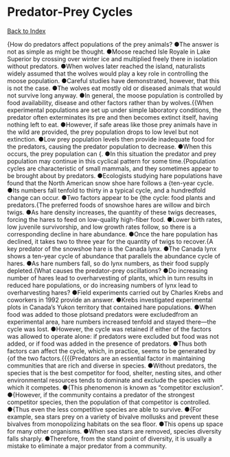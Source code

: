 # Predator-Prey Cycles
[Back to Index](https://github.com/windows10010/tpoExtractor/blog/master/README.md)

{How do predators affect populations of the prey animals? ●The answer is not as simple as might be thought. ●Moose reached Isle Royale in Lake Superior by crossing over winter ice and multiplied freely there in isolation without predators. ●When wolves later reached the island, naturalists widely assumed that the wolves would play a key role in controlling the moose population. ●Careful studies have demonstrated, however, that this is not the case. ●The wolves eat mostly old or diseased animals that would not survive long anyway. ●In general, the moose population is controlled by food availability, disease and other factors rather than by wolves.{{When experimental populations are set up under simple laboratory conditions, the predator often exterminates its pre and then becomes extinct itself, having nothing left to eat. ●However, if safe areas like those prey animals have in the wild are provided, the prey population drops to low level but not extinction. ●Low prey population levels then provide inadequate food for the predators, causing the predator population to decrease. ●When this occurs, the prey population can {. ●In this situation the predator and prey population may continue in this cyclical pattern for some time.{Population cycles are characteristic of small mammals, and they sometimes appear to be brought about by predators. ●Ecologists studying hare populations have found that the North American snow shoe hare follows a {ten-year cycle. ●Its numbers fall tenfold to thirty in a typical cycle, and a hundredfold change can occur. ●Two factors appear to be {the cycle: food plants and predators.{The preferred foods of snowshoe hares are willow and birch twigs. ●As hare density increases, the quantity of these twigs decreases, forcing the hares to feed on low-quality high-fiber food. ●Lower birth rates, low juvenile survivorship, and low growth rates follow, so there is a corresponding decline in hare abundance. ●Once the hare population has declined, it takes two to three year for the quantity of twigs to recover.{A key predator of the snowshoe hare is the Canada lynx. ●The Canada lynx shows a ten-year cycle of abundance that parallels the abundance cycle of hares. ●As hare numbers fall, so do lynx numbers, as their food supply depleted.{What causes the predator-prey oscillations? ●Do increasing number of hares lead to overharvesting of plants, which in turn results in reduced hare populations, or do increasing numbers of lynx lead to overharvesting hares? ●Field experiments carried out by Charles Krebs and coworkers in 1992 provide an answer. ●Krebs investigated experimental plots in Canada’s Yukon territory that contained hare populations. ●When food was added to those plotsand predators were excludedfrom an experimental area, hare numbers increased tenfold and stayed there—the cycle was lost. ●However, the cycle was retained if either of the factors was allowed to operate alone: if predators were excluded but food was not added, or if food was added in the presence of predators. ●Thus both factors can affect the cycle, which, in practice, seems to be generated by {of the two factors.{{{{Predators are an essential factor in maintaining communities that are rich and diverse in species. ●Without predators, the species that is the best competitor for food, shelter, 
nesting sites, and other environmental resources tends to dominate and exclude the species with which it competes. ●{This phenomenon is known as “competitor exclusion”. 
●{However, if the community contains a predator of the strongest competitor species, then the population of that competitor is controlled. ●{Thus even the less competitive species are able to survive.
●{For example, sea stars prey on a variety of bivalve mollusks and prevent these bivalves from monopolizing habitats on the sea floor. ●This opens up space for many other organisms. ●When sea stars are 
removed, species diversity falls sharply. ●Therefore, from the stand point of diversity, it is usually a mistake to eliminate a major predator from a community.        